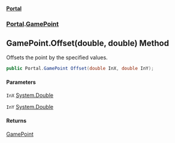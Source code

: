 #### [Portal](index.md 'index')
### [Portal](Portal.md 'Portal').[GamePoint](GamePoint.md 'Portal.GamePoint')

## GamePoint.Offset(double, double) Method

Offsets the point by the specified values.

```csharp
public Portal.GamePoint Offset(double InX, double InY);
```
#### Parameters

<a name='Portal.GamePoint.Offset(double,double).InX'></a>

`InX` [System.Double](https://docs.microsoft.com/en-us/dotnet/api/System.Double 'System.Double')

<a name='Portal.GamePoint.Offset(double,double).InY'></a>

`InY` [System.Double](https://docs.microsoft.com/en-us/dotnet/api/System.Double 'System.Double')

#### Returns
[GamePoint](GamePoint.md 'Portal.GamePoint')